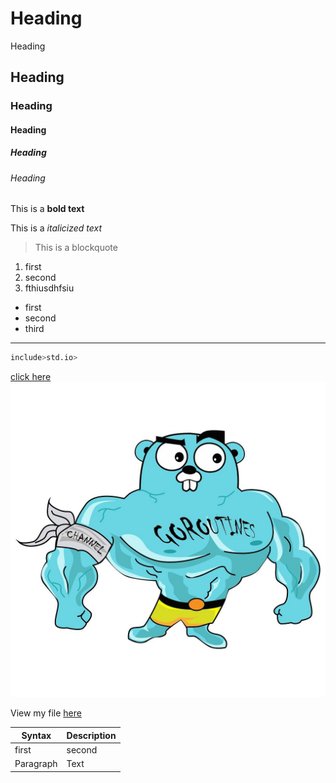 # Heading
Heading
## Heading
### Heading 
#### Heading
##### Heading
###### Heading

This is a **bold text**

This is a *italicized text*

> This is a blockquote



1. first
1. second 
1. fthiusdhfsiu

 - first
 - second
 - third

 ----

 ```bash
 include>std.io>
 ```

[click here](https://www.google.com)
![Go Lang](./gopher.jpg)

View my file [here](./main.c)


| Syntax | Description |
| ----------- | ----------- |
| first | second |
| Paragraph | Text |